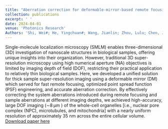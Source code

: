 ```yaml
---
title: "Aberration correction for deformable-mirror-based remote focusing enables high-accuracy whole-cell super-resolution imaging"
collection: publications
excerpt: ' '
date: 2024-04-01
venue: 'Photonics Research'
Authors: 'Shi, Wei#; He, Yingchuan#; Wang, Jianlin; Zhou, Lulu; Chen, Jianwei; Zhou, Liwei; Xi, Zeyu; Wang, Zhen; Fang, Ke; Li, Yiming  (2024). &quot;Aberration correction for deformable-mirror-based remote focusing enables high-accuracy whole-cell super-resolution imaging &quot; <i>Photonics Research</i>.'
---
```

Single-molecule localization microscopy (SMLM) enables three-dimensional (3D) investigation of nanoscale structures in biological samples, offering unique insights into their organization. However, traditional 3D super-resolution microscopy using high numerical aperture (NA) objectives is limited by imaging depth of field (DOF), restricting their practical application to relatively thin biological samples. Here, we developed a unified solution for thick sample super-resolution imaging using a deformable mirror (DM) which served for fast remote focusing, optimized point spread function (PSF) engineering, and accurate aberration correction. By effectively correcting the system aberrations introduced during remote focusing and sample aberrations at different imaging depths, we achieved high-accuracy, large DOF imaging (∼8 μm
) of the whole-cell organelles [i.e., nuclear pore complex (NPC), microtubules, and mitochondria] with a nearly uniform resolution of approximately 35 nm across the entire cellular volume.
[Download paper here](https://opg.optica.org/prj/fulltext.cfm?uri=prj-12-4-821&id=548462)

